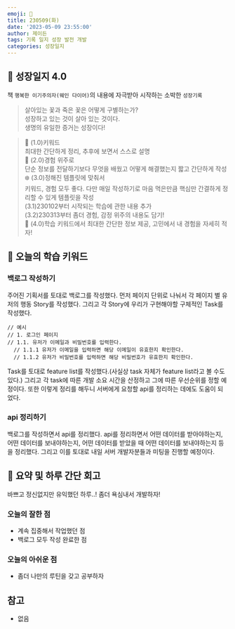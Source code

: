 ```yaml
---
emoji: 🌱
title: 230509(화)
date: '2023-05-09 23:55:00'
author: 제이든
tags: 기록 일지 성장 발전 개발
categories: 성장일지
---
```


## 🎄 성장일지 4.0

책 `행복한 이기주의자(웨인 다이어)`의 내용에 자극받아 시작하는 소박한 `성장기록`

> 살아있는 꽃과 죽은 꽃은 어떻게 구별하는가?<br/>
> 성장하고 있는 것이 살아 있는 것이다.<br/>
> 생명의 유일한 증거는 성장이다!

> 🌳 (1.0)키워드<br/>
> 최대한 간단하게 정리, 추후에 보면서 스스로 설명<br/>
> 🍉 (2.0)경험 위주로<br/>
> 단순 정보를 전달하기보다 무엇을 배웠고 어떻게 해결했는지 짧고 간단하게 작성<br/>
> ❄️ (3.0)정해진 템플릿에 맞춰서<br/>
> 키워드, 경험 모두 좋다. 다만 매일 작성하기로 마음 먹은만큼 핵심만 간결하게 정리할 수 있게 템플릿을 작성<br/>
> (3.1)230102부터 시작되는 학습에 관한 내용 추가<br/>
> (3.2)230313부터 좀더 경험, 감정 위주의 내용도 담기!<br/>
> 🌾 (4.0)학습 키워드에서 최대한 간단한 정보 제공, 고민에서 내 경험을 자세히 적자!<br/>

## 🔑 오늘의 학습 키워드

### 백로그 작성하기

주어진 기획서를 토대로 백로그를 작성했다. 먼저 페이지 단위로 나눠서 각 페이지 별 유저의 행동 Story를 작성했다. 그리고 각 Story에 우리가 구현해야할 구체적인 Task를 작성했다.

```
// 예시
// 1. 로그인 페이지
// 1.1. 유저가 이메일과 비밀번호를 입력한다.
  // 1.1.1 유저가 이메일을 입력하면 해당 이메일이 유효한지 확인한다.
  // 1.1.2 유저가 비밀번호를 입력하면 해당 비밀번호가 유효한지 확인한다.
```

Task를 토대로 feature list를 작성했다.(사실상 task 자체가 feature list라고 볼 수도 있다.) 그리고 각 task에 따른 개발 소요 시간을 산정하고 그에 따른 우선순위를 정할 예정이다.
또한 이렇게 정리를 해두니 서버에게 요청할 api를 정리하는 데에도 도움이 되었다.

### api 정리하기

백로그를 작성하면서 api를 정리했다. api를 정리하면서 어떤 데이터를 받아야하는지, 어떤 데이터를 보내야하는지, 어떤 데이터를 받았을 때 어떤 데이터를 보내야하는지 등을 정리했다.
그리고 이를 토대로 내일 서버 개발자분들과 미팅을 진행할 예정이다.

## 📝 요약 및 하루 간단 회고

바쁘고 정신없지만 유익했던 하루..! 좀더 욕심내서 개발하자!

### 오늘의 잘한 점

- 계속 집중해서 작업했던 점
- 백로그 모두 작성 완료한 점

### 오늘의 아쉬운 점

- 좀더 나만의 루틴을 갖고 공부하자

## 참고

- 없음

```toc

```
